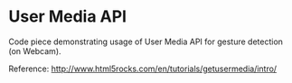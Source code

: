 User Media API
==========

Code piece demonstrating usage of User Media API for gesture detection (on Webcam).

Reference: http://www.html5rocks.com/en/tutorials/getusermedia/intro/
